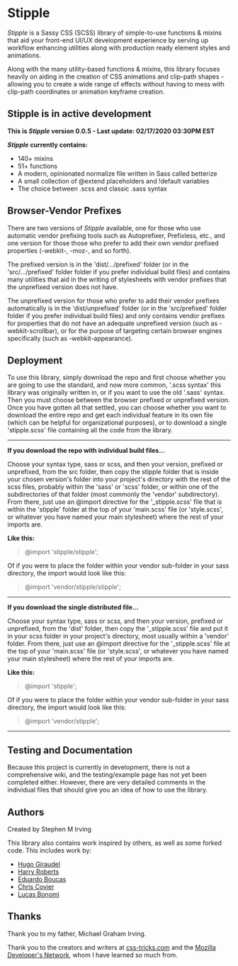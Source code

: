 # Stipple

_Stipple_ is a Sassy CSS (SCSS) library of simple-to-use functions &amp; mixins
that aid your front-end UI/UX development experience by serving up workflow
enhancing utilities along with production ready element styles and animations.

Along with the many utility-based functions &amp; mixins, this
library focuses heavily on aiding in the creation of CSS animations
and clip-path shapes - allowing you to create a wide range of effects without
having to mess with clip-path coordinates or animation keyframe creation.

## Stipple is in active development

**This is *Stipple* version 0.0.5 - Last update: 02/17/2020 03:30PM EST**

**_Stipple_ currently contains:**

* 140+ mixins
* 51+ functions
* A modern, opinionated normalize file written in Sass called betterize
* A small collection of @extend placeholders and !default variables
* The choice between .scss and classic .sass syntax

## Browser-Vendor Prefixes

There are two versions of _Stipple_ available, one for those who use automatic
vendor prefixing tools such as Autoprefixer, Prefixless, etc., and one version
for those those who prefer to add their own vendor prefixed properties (-webkit-,
-moz-, and so forth).

The prefixed version is in the 'dist/.../prefixed' folder (or in the
'src/.../prefixed' folder folder if you prefer individual build files) and
contains many utilities that aid in the writing of stylesheets with vendor
prefixes that the unprefixed version does not have.

The unprefixed version for those who prefer to add their vendor prefixes
automatically is in the 'dist/unprefixed' folder (or in the 'src/prefixed'
folder folder if you prefer individual build files) and only contains vendor
prefixes for properties that do not have an adequate unprefixed version (such
as -webkit-scrollbar), or for the purpose of targeting certain browser engines
specifically (such as -webkit-appearance).

## Deployment

To use this library, simply download the repo and first choose whether you are
going to use the standard, and now more common, '.scss syntax' this library was
originally written in, or if you want to use the old '.sass' syntax. Then you
must choose between the browser prefixed or unprefixed version. Once you have gotten
all that settled, you can choose whether you want to download the entire repo and
get each individual feature in its own file (which can be helpful for
organizational purposes), or to download a single 'stipple.scss' file containing
all the code from the library.

***

**If you download the repo with individual build files...**

Choose your syntax type, sass or scss, and then your version, prefixed or
unprefixed, from the src folder, then copy the stipple folder that is inside your
chosen version's folder into your project's directory with the rest of the scss
files, probably within the 'sass' or 'scss' folder, or within one of the
subdirectories of that folder (most commonly the 'vendor' subdirectory). From
there, just use an @import directive for the '_stipple.scss' file that is within
the 'stipple' folder at the top of your 'main.scss' file (or 'style.scss', or
whatever you have named your main stylesheet) where the rest of your imports
are.

**Like this:**

> @import 'stipple/stipple';

Of if you were to place the folder within your vendor sub-folder in your sass
directory, the import would look like this:

> @import 'vendor/stipple/stipple';

***

**If you download the single distributed file...**

Choose your syntax type, sass or scss, and then your version, prefixed or
unprefixed, from the 'dist' folder, then copy the '_stipple.scss' file and put it
in your scss folder in your project's directory, most usually within a 'vendor'
folder. From there, just use an @import directive for the '_stipple.scss' file at
the top of your 'main.scss' file (or 'style.scss', or whatever you have named
your main stylesheet) where the rest of your imports are.

**Like this:**

> @import 'stipple';

Of if you were to place the folder within your vendor sub-folder in your sass
directory, the import would look like this:

> @import 'vendor/stipple';

***

## Testing and Documentation

Because this project is currently in development, there is not a comprehensive
wiki, and the testing/example page has not yet been completed either. However,
there are very detailed comments in the individual files that should give you an
idea of how to use the library.

## Authors

Created by Stephen M Irving

This library also contains work inspired by others, as well as some forked code.
This includes work by:

* [Hugo Giraudel](https://hugogiraudel.com/)
* [Harry Roberts](https://csswizardry.com/)
* [Eduardo Boucas](https://eduardoboucas.com/)
* [Chris Coyier](https://chriscoyier.net/)
* [Lucas Bonomi](http://lucasbonomi.com/)

## Thanks

Thank you to my father, Michael Graham Irving.

Thank you to the creators and writers at [css-tricks.com](https://css-tricks.com/)
and the [Mozilla Developer's Network](https://developer.mozilla.org/), whom
I have learned so much from.
